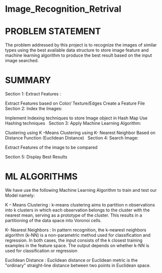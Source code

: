 # Image_Recognition_Retrival 

# PROBLEM STATEMENT

The problem addressed by this project is to recognize the images of similar types using the best available data structure to store image feature and machine learning algorithm to produce the best result based on the input image searched. 

# SUMMARY

Section 1: Extract Features :

  Extract Features based on  Color/ Texture/Edges
  Create a Feature File
 
Section 2: Index the Images:

  Implement Indexing techniques to store Image object in Hash Map
  Use Hashing techniques
 
Section 3: Apply Machine Learning Algorithm:

  Clustering  using K –Means
  Clustering using K- Nearest Neighbor
  Based on Distance Function (Euclidean Distance)
 
Section 4: Search Image:

  Extract Features of the image to be compared

Section 5: Display Best Results 


# ML ALGORITHMS

We have use the following Machine Learning Algorithm to train and test our Model  namely:

K – Means Clustering : 
k-means clustering aims to partition n observations into k clusters in which each observation belongs to the cluster with the nearest mean, serving as a prototype of the cluster. This results in a partitioning of the data space into Voronoi cells.

K- Nearest Neighbors :
In pattern recognition, the k-nearest neighbors algorithm (k-NN) is a non-parametric method used for classification and regression. In both cases, the input consists of the k closest training examples in the feature space. The output depends on whether k-NN is used for classification or regression

Euclidean Distance :
Euclidean distance or Euclidean metric is the "ordinary" straight-line distance between two points in Euclidean space.


 

